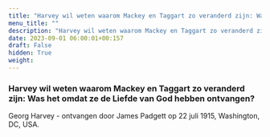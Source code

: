 ```yaml
---
title: "Harvey wil weten waarom Mackey en Taggart zo veranderd zijn: Was het omdat ze de Liefde van God hebben ontvangen?"
menu_title: ""
description: "Harvey wil weten waarom Mackey en Taggart zo veranderd zijn: Was het omdat ze de Liefde van God hebben ontvangen?"
date: 2023-09-01 06:00:01+00:157
draft: False
hidden: True
weight:
---
```

### Harvey wil weten waarom Mackey en Taggart zo veranderd zijn: Was het omdat ze de Liefde van God hebben ontvangen?

Georg Harvey - ontvangen door James Padgett op 22 juli 1915, Washington, DC, USA.
